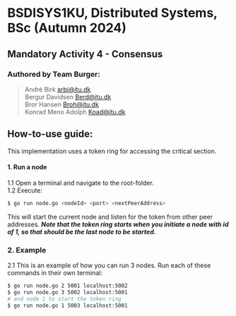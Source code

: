 # BSDISYS1KU, Distributed Systems, BSc (Autumn 2024)
## Mandatory Activity 4 - Consensus
### Authored by Team Burger:  
> André Birk <arbi@itu.dk>  
> Bergur Davidsen <Berd@itu.dk>  
> Bror Hansen <Broh@itu.dk>  
> Konrad Meno Adolph <Koad@itu.dk>  



## How-to-use guide: 
This implementation uses a token ring for accessing the critical section.
#### 1. Run a node  
1.1 Open a terminal and navigate to the root-folder.  
1.2 Execute: 
``` bash 
$ go run node.go <nodeId> <port> <nextPeerAddress>
```  
This will start the current node and listen for the token from other peer addresses.
***Note that the token ring starts when you initiate a node with id of 1, so that should be the last node to be started.***

### 2. Example
2.1 This is an example of how you can run 3 nodes. Run each of these commands in their own terminal:
```bash
$ go run node.go 2 5001 localhost:5002
$ go run node.go 3 5002 localhost:5001
# and node 1 to start the token ring
$ go run node.go 1 5003 localhost:5001
```
